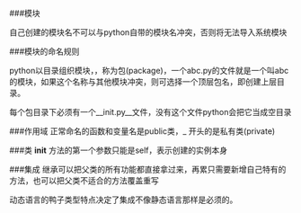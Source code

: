 ###模块

自己创建的模块名不可以与python自带的模块名冲突，否则将无法导入系统模块

###模块的命名规则

python以目录组织模块，，称为包(package)，一个abc.py的文件就是一个叫abc的模块，如果这个名称与其他模块冲突，则可选择一个顶层包名，即创建上层目录。

每个包目录下必须有一个__init.py__文件，没有这个文件python会把它当成空目录

###作用域
正常命名的函数和变量名是public类，_ 开头的是私有类(private)

###类
__init__ 方法的第一个参数只能是self，表示创建的实例本身

###集成
继承可以把父类的所有功能都直接拿过来，再累只需要新增自己特有的方法，也可以把父类不适合的方法覆盖重写

动态语言的鸭子类型特点决定了集成不像静态语言那样是必须的。
